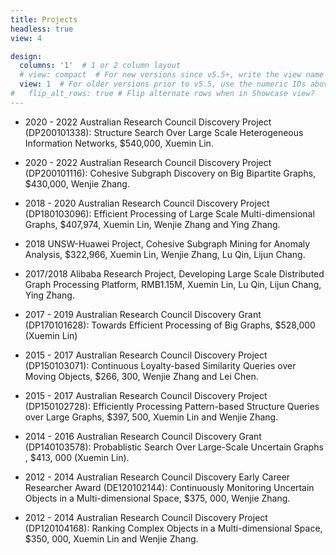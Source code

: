 ```yaml
---
title: Projects 
headless: true
view: 4

design:
  columns: '1'  # 1 or 2 column layout
  # view: compact  # For new versions since v5.5+, write the view name
  view: 1  # For older versions prior to v5.5, use the numeric IDs above
#   flip_alt_rows: true # Flip alternate rows when in Showcase view?
---
```

- 2020 - 2022 Australian Research Council Discovery Project (DP200101338): Structure Search Over Large Scale Heterogeneous Information Networks, $540,000, Xuemin Lin.



- 2020 - 2022 Australian Research Council Discovery Project (DP200101116): Cohesive Subgraph Discovery on Big Bipartite Graphs, $430,000, Wenjie Zhang.



- 2018 - 2020 Australian Research Council Discovery Project (DP180103096): Efficient Processing of Large Scale Multi-dimensional Graphs, $407,974, Xuemin Lin, Wenjie Zhang and Ying Zhang.



- 2018 UNSW-Huawei Project, Cohesive Subgraph Mining for Anomaly Analysis, $322,966, Xuemin Lin, Wenjie Zhang, Lu Qin, Lijun Chang.



- 2017/2018 Alibaba Research Project, Developing Large Scale Distributed Graph Processing Platform, RMB1.15M, Xuemin Lin, Lu Qin, Lijun Chang, Ying Zhang.



- 2017 - 2019 Australian Research Council Discovery Grant (DP170101628): Towards Efficient Processing of Big Graphs, $528,000 (Xuemin Lin)



- 2015 - 2017 Australian Research Council Discovery Project (DP150103071): Continuous Loyalty-based Similarity Queries over Moving Objects, $266, 300, Wenjie Zhang and Lei Chen.



- 2015 - 2017 Australian Research Council Discovery Project (DP150102728): Efficiently Processing Pattern-based Structure Queries over Large Graphs, $397, 500, Xuemin Lin and Wenjie Zhang.



- 2014 - 2016 Australian Research Council Discovery Grant (DP140103578): Probablistic Search Over Large-Scale Uncertain Graphs , $413, 000 (Xuemin Lin).



- 2012 - 2014 Australian Research Council Discovery Early Career Researcher Award (DE120102144): Continuously Monitoring Uncertain Objects in a Multi-dimensional Space, $375, 000, Wenjie Zhang.



- 2012 - 2014 Australian Research Council Discovery Project (DP120104168): Ranking Complex Objects in a Multi-dimensional Space, $350, 000, Xuemin Lin and Wenjie Zhang.
